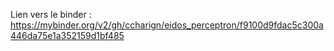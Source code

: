 Lien vers le binder : https://mybinder.org/v2/gh/ccharign/eidos_perceptron/f9100d9fdac5c300a446da75e1a352159d1bf485